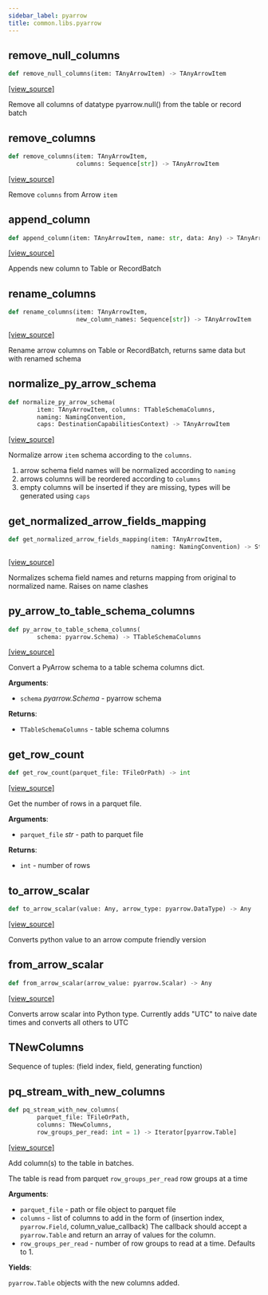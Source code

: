 ```yaml
---
sidebar_label: pyarrow
title: common.libs.pyarrow
---
```


## remove\_null\_columns

```python
def remove_null_columns(item: TAnyArrowItem) -> TAnyArrowItem
```

[[view_source]](https://github.com/dlt-hub/dlt/blob/3739c9ac839aafef713f6d5ebbc6a81b2a39a1b0/dlt/common/libs/pyarrow.py#L154)

Remove all columns of datatype pyarrow.null() from the table or record batch

## remove\_columns

```python
def remove_columns(item: TAnyArrowItem,
                   columns: Sequence[str]) -> TAnyArrowItem
```

[[view_source]](https://github.com/dlt-hub/dlt/blob/3739c9ac839aafef713f6d5ebbc6a81b2a39a1b0/dlt/common/libs/pyarrow.py#L161)

Remove `columns` from Arrow `item`

## append\_column

```python
def append_column(item: TAnyArrowItem, name: str, data: Any) -> TAnyArrowItem
```

[[view_source]](https://github.com/dlt-hub/dlt/blob/3739c9ac839aafef713f6d5ebbc6a81b2a39a1b0/dlt/common/libs/pyarrow.py#L175)

Appends new column to Table or RecordBatch

## rename\_columns

```python
def rename_columns(item: TAnyArrowItem,
                   new_column_names: Sequence[str]) -> TAnyArrowItem
```

[[view_source]](https://github.com/dlt-hub/dlt/blob/3739c9ac839aafef713f6d5ebbc6a81b2a39a1b0/dlt/common/libs/pyarrow.py#L188)

Rename arrow columns on Table or RecordBatch, returns same data but with renamed schema

## normalize\_py\_arrow\_schema

```python
def normalize_py_arrow_schema(
        item: TAnyArrowItem, columns: TTableSchemaColumns,
        naming: NamingConvention,
        caps: DestinationCapabilitiesContext) -> TAnyArrowItem
```

[[view_source]](https://github.com/dlt-hub/dlt/blob/3739c9ac839aafef713f6d5ebbc6a81b2a39a1b0/dlt/common/libs/pyarrow.py#L206)

Normalize arrow `item` schema according to the `columns`.

1. arrow schema field names will be normalized according to `naming`
2. arrows columns will be reordered according to `columns`
3. empty columns will be inserted if they are missing, types will be generated using `caps`

## get\_normalized\_arrow\_fields\_mapping

```python
def get_normalized_arrow_fields_mapping(item: TAnyArrowItem,
                                        naming: NamingConvention) -> StrStr
```

[[view_source]](https://github.com/dlt-hub/dlt/blob/3739c9ac839aafef713f6d5ebbc6a81b2a39a1b0/dlt/common/libs/pyarrow.py#L269)

Normalizes schema field names and returns mapping from original to normalized name. Raises on name clashes

## py\_arrow\_to\_table\_schema\_columns

```python
def py_arrow_to_table_schema_columns(
        schema: pyarrow.Schema) -> TTableSchemaColumns
```

[[view_source]](https://github.com/dlt-hub/dlt/blob/3739c9ac839aafef713f6d5ebbc6a81b2a39a1b0/dlt/common/libs/pyarrow.py#L283)

Convert a PyArrow schema to a table schema columns dict.

**Arguments**:

- `schema` _pyarrow.Schema_ - pyarrow schema
  

**Returns**:

- `TTableSchemaColumns` - table schema columns

## get\_row\_count

```python
def get_row_count(parquet_file: TFileOrPath) -> int
```

[[view_source]](https://github.com/dlt-hub/dlt/blob/3739c9ac839aafef713f6d5ebbc6a81b2a39a1b0/dlt/common/libs/pyarrow.py#L302)

Get the number of rows in a parquet file.

**Arguments**:

- `parquet_file` _str_ - path to parquet file
  

**Returns**:

- `int` - number of rows

## to\_arrow\_scalar

```python
def to_arrow_scalar(value: Any, arrow_type: pyarrow.DataType) -> Any
```

[[view_source]](https://github.com/dlt-hub/dlt/blob/3739c9ac839aafef713f6d5ebbc6a81b2a39a1b0/dlt/common/libs/pyarrow.py#L319)

Converts python value to an arrow compute friendly version

## from\_arrow\_scalar

```python
def from_arrow_scalar(arrow_value: pyarrow.Scalar) -> Any
```

[[view_source]](https://github.com/dlt-hub/dlt/blob/3739c9ac839aafef713f6d5ebbc6a81b2a39a1b0/dlt/common/libs/pyarrow.py#L324)

Converts arrow scalar into Python type. Currently adds "UTC" to naive date times and converts all others to UTC

## TNewColumns

Sequence of tuples: (field index, field, generating function)

## pq\_stream\_with\_new\_columns

```python
def pq_stream_with_new_columns(
        parquet_file: TFileOrPath,
        columns: TNewColumns,
        row_groups_per_read: int = 1) -> Iterator[pyarrow.Table]
```

[[view_source]](https://github.com/dlt-hub/dlt/blob/3739c9ac839aafef713f6d5ebbc6a81b2a39a1b0/dlt/common/libs/pyarrow.py#L341)

Add column(s) to the table in batches.

The table is read from parquet `row_groups_per_read` row groups at a time

**Arguments**:

- `parquet_file` - path or file object to parquet file
- `columns` - list of columns to add in the form of (insertion index, `pyarrow.Field`, column_value_callback)
  The callback should accept a `pyarrow.Table` and return an array of values for the column.
- `row_groups_per_read` - number of row groups to read at a time. Defaults to 1.
  

**Yields**:

  `pyarrow.Table` objects with the new columns added.

